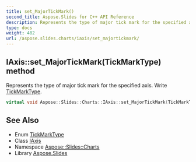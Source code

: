 ```yaml
---
title: set_MajorTickMark()
second_title: Aspose.Slides for C++ API Reference
description: Represents the type of major tick mark for the specified axis. Write TickMarkType.
type: docs
weight: 482
url: /aspose.slides.charts/iaxis/set_majortickmark/
---
```

## IAxis::set_MajorTickMark(TickMarkType) method


Represents the type of major tick mark for the specified axis. Write [TickMarkType](../../tickmarktype/).

```cpp
virtual void Aspose::Slides::Charts::IAxis::set_MajorTickMark(TickMarkType value)=0
```

## See Also

* Enum [TickMarkType](../../tickmarktype/)
* Class [IAxis](../)
* Namespace [Aspose::Slides::Charts](../../)
* Library [Aspose.Slides](../../../)